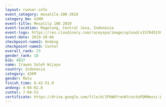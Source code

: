 ```yaml
---
layout: runner-info 
event_category: mesatila-100-2019 
category_km: 42KM 
event-title: Mesatila 100 2019 
event-location: Magelang, Central Java, Indonesia 
event-logo: https://res.cloudinary.com/raceyaya/image/upload/v1570451507/logo/mesastila100_jin7bl.jpg 
event-date: 2019-10-04 
checkpoint-name2: Andong 
checkpoint-name3: Cuntel 
overall_rank: 23
gender_rank: 18
bib: 4037
name: Irawan Saleh Wijaya
country: Indonesia
category: 42KM
gender: Male
finish_time: 8-42-51.9
andong: 4-04-02.8
cuntel: 7-04-53
certificate: https://drive.google.com/file/d/1PkWOfreoKtcncVoPQM0mzxi-W7OMTR7U/view?usp=sharing
---
```

